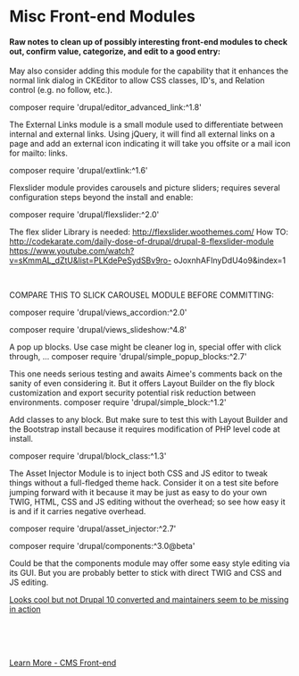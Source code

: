 
# Misc Front-end Modules

#### Raw notes to clean up of possibly interesting front-end modules to check out, confirm value, categorize, and edit to a good entry:


May also consider adding this module for the capability that it enhances the normal link dialog in CKEditor to allow CSS classes, ID's, and Relation control (e.g. no follow, etc.).

composer require 'drupal/editor_advanced_link:^1.8'

The External Links module is a small module used to differentiate between internal and external links. Using jQuery, it will find all external links on a page and add an external icon  indicating it will take you offsite or a mail icon  for mailto: links.

composer require 'drupal/extlink:^1.6'

Flexslider module provides carousels and picture sliders; requires several configuration steps beyond the install and enable:

composer require 'drupal/flexslider:^2.0'

The flex slider Library is needed: http://flexslider.woothemes.com/
How TO: http://codekarate.com/daily-dose-of-drupal/drupal-8-flexslider-module
	https://www.youtube.com/watch?v=sKmmAL_dZtU&list=PLKdePeSydSBv9ro-	oJoxnhAFInyDdU4o9&index=1

<br>

COMPARE THIS TO SLICK CAROUSEL MODULE BEFORE COMMITTING:

composer require 'drupal/views_accordion:^2.0'

composer require 'drupal/views_slideshow:^4.8'

A pop up blocks. Use case might be cleaner log in, special offer with click through, ...
composer require 'drupal/simple_popup_blocks:^2.7'

This one needs serious testing and awaits Aimee's comments back on the sanity of even considering it.   But it offers Layout Builder on the fly block customization and export security potential risk reduction between environments.
composer require 'drupal/simple_block:^1.2'

Add classes to any block.  But make sure to test this with Layout Builder and the Bootstrap install because it requires modification of PHP level code at install.

composer require 'drupal/block_class:^1.3'


The Asset Injector Module is to inject both CSS and JS editor to tweak things without a full-fledged theme hack.  Consider it on a test site before jumping forward with it because it may be just as easy to do your own TWIG, HTML, CSS and JS editing without the overhead; so see how easy it is and if it carries negative overhead.

composer require 'drupal/asset_injector:^2.7'

composer require 'drupal/components:^3.0@beta'

Could be that the components module may offer some easy style editing via its GUI.  But you are probably better to stick with direct TWIG and CSS and JS editing.

[Looks cool but not Drupal 10 converted and maintainers seem to be missing in action](https://www.drupal.org/project/layoutcomponents)


<br>
<br>
<br>

[Learn More - CMS Front-end](../chapters.md#front-end)



